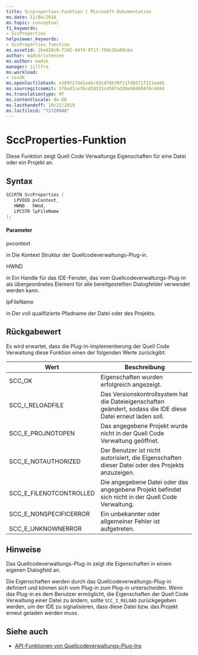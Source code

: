 ```yaml
---
title: Sccproperties-Funktion | Microsoft-Dokumentation
ms.date: 11/04/2016
ms.topic: conceptual
f1_keywords:
- SccProperties
helpviewer_keywords:
- SccProperties function
ms.assetid: 1bed38c9-73d2-4474-9717-f9dc26a89cbe
author: madskristensen
ms.author: madsk
manager: jillfra
ms.workload:
- vssdk
ms.openlocfilehash: e269727441eebc93cd78b70f11fdb571f111ee8b
ms.sourcegitcommit: 5f6ad1cefbcd3d531ce587ad30e684684f4c4d44
ms.translationtype: MT
ms.contentlocale: de-DE
ms.lasthandoff: 10/22/2019
ms.locfileid: "72720846"
---
```

# <a name="sccproperties-function"></a>SccProperties-Funktion
Diese Funktion zeigt Quell Code Verwaltungs Eigenschaften für eine Datei oder ein Projekt an.

## <a name="syntax"></a>Syntax

```cpp
SCCRTN SccProperties (
   LPVOID pvContext,
   HWND   hWnd,
   LPCSTR lpFileName
);
```

#### <a name="parameters"></a>Parameter
 pvcontext

in Die Kontext Struktur der Quellcodeverwaltungs-Plug-in.

 HWND

in Ein Handle für das IDE-Fenster, das vom Quellcodeverwaltungs-Plug-in als übergeordnetes Element für alle bereitgestellten Dialogfelder verwendet werden kann.

 lpFileName

in Der voll qualifizierte Pfadname der Datei oder des Projekts.

## <a name="return-value"></a>Rückgabewert
 Es wird erwartet, dass die Plug-in-Implementierung der Quell Code Verwaltung diese Funktion einen der folgenden Werte zurückgibt:

|Wert|Beschreibung|
|-----------|-----------------|
|SCC_OK|Eigenschaften wurden erfolgreich angezeigt.|
|SCC_I_RELOADFILE|Das Versionskontrollsystem hat die Dateieigenschaften geändert, sodass die IDE diese Datei erneut laden soll.|
|SCC_E_PROJNOTOPEN|Das angegebene Projekt wurde nicht in der Quell Code Verwaltung geöffnet.|
|SCC_E_NOTAUTHORIZED|Der Benutzer ist nicht autorisiert, die Eigenschaften dieser Datei oder des Projekts anzuzeigen.|
|SCC_E_FILENOTCONTROLLED|Die angegebene Datei oder das angegebene Projekt befindet sich nicht in der Quell Code Verwaltung.|
|SCC_E_NONSPECIFICERROR<br /><br /> SCC_E_UNKNOWNERROR|Ein unbekannter oder allgemeiner Fehler ist aufgetreten.|

## <a name="remarks"></a>Hinweise
 Das Quellcodeverwaltungs-Plug-in zeigt die Eigenschaften in einem eigenen Dialogfeld an.

 Die Eigenschaften werden durch das Quellcodeverwaltungs-Plug-in definiert und können sich vom Plug-in zum Plug-in unterscheiden. Wenn das Plug-in es dem Benutzer ermöglicht, die Eigenschaften der Quell Code Verwaltung einer Datei zu ändern, sollte `SCC_I_RELOAD` zurückgegeben werden, um der IDE zu signalisieren, dass diese Datei bzw. das Projekt erneut geladen werden muss.

## <a name="see-also"></a>Siehe auch
- [API-Funktionen von Quellcodeverwaltungs-Plug-Ins](../extensibility/source-control-plug-in-api-functions.md)